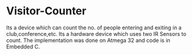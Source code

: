 # Visitor-Counter
Its a device which can count the no. of people entering and exiting in a club,conference,etc. Its a hardware device which uses two IR Sensors to count. The implementation was done on Atmega 32 and code is in Embedded C.
